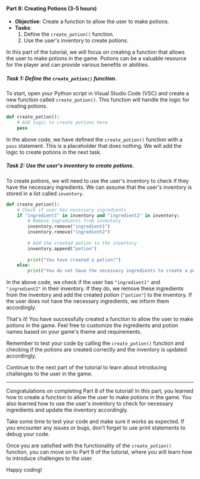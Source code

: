 #### **Part 8: Creating Potions (3-5 hours)**
- **Objective**: Create a function to allow the user to make potions.
- **Tasks**:
    1. Define the `create_potion()` function.
    2. Use the user's inventory to create potions.

In this part of the tutorial, we will focus on creating a function that allows the user to make potions in the game. Potions can be a valuable resource for the player and can provide various benefits or abilities. 

##### Task 1: Define the `create_potion()` function.

To start, open your Python script in Visual Studio Code (VSC) and create a new function called `create_potion()`. This function will handle the logic for creating potions. 

```python
def create_potion():
    # Add logic to create potions here
    pass
```

In the above code, we have defined the `create_potion()` function with a `pass` statement. This is a placeholder that does nothing. We will add the logic to create potions in the next task.

##### Task 2: Use the user's inventory to create potions.

To create potions, we will need to use the user's inventory to check if they have the necessary ingredients. We can assume that the user's inventory is stored in a list called `inventory`.

```python
def create_potion():
    # Check if user has necessary ingredients
    if "ingredient1" in inventory and "ingredient2" in inventory:
        # Remove ingredients from inventory
        inventory.remove("ingredient1")
        inventory.remove("ingredient2")
        
        # Add the created potion to the inventory
        inventory.append("potion")
        
        print("You have created a potion!")
    else:
        print("You do not have the necessary ingredients to create a potion.")
```

In the above code, we check if the user has `"ingredient1"` and `"ingredient2"` in their inventory. If they do, we remove these ingredients from the inventory and add the created potion (`"potion"`) to the inventory. If the user does not have the necessary ingredients, we inform them accordingly.

That's it! You have successfully created a function to allow the user to make potions in the game. Feel free to customize the ingredients and potion names based on your game's theme and requirements.

Remember to test your code by calling the `create_potion()` function and checking if the potions are created correctly and the inventory is updated accordingly.

Continue to the next part of the tutorial to learn about introducing challenges to the user in the game.

---

Congratulations on completing Part 8 of the tutorial! In this part, you learned how to create a function to allow the user to make potions in the game. You also learned how to use the user's inventory to check for necessary ingredients and update the inventory accordingly.

Take some time to test your code and make sure it works as expected. If you encounter any issues or bugs, don't forget to use print statements to debug your code.

Once you are satisfied with the functionality of the `create_potion()` function, you can move on to Part 9 of the tutorial, where you will learn how to introduce challenges to the user.

Happy coding!
